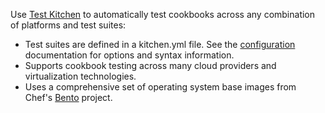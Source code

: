 Use [Test Kitchen](https://kitchen.ci/) to automatically test cookbooks
across any combination of platforms and test suites:

- Test suites are defined in a kitchen.yml file. See the
    [configuration](/workstation/config_yml_kitchen/) documentation for options
    and syntax information.
- Supports cookbook testing across many cloud providers and
    virtualization technologies.
- Uses a comprehensive set of operating system base images from Chef's
    [Bento](https://github.com/chef/bento) project.
